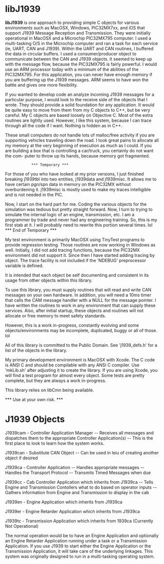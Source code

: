 
libJ1939
===============

**libJ1939** is one approach to providing simple C objects for
various environments such as MacOSX, Windows, PIC32MX7xx, and iOS
that support J1939 Message Reception and Transmission. They were
initially operational in MacOSX and a Microchip PIC32MX795
computer. I used a multi-tasking O/S in the Microchip computer
and ran a task for each service (ie, UART, CAN and J1939).
Within the UART and CAN routines, I buffered the data in circular
buffers. I used a consumer/producer object to communicate between
the CAN and J1939 objects. It seemed to keep up with the message
flow, because the PIC32MX795 is fairly powerful. I would use
an ARM processor today with a minimum of the abilities of the
PIC32MX795.  For this application, you can never have enough
memory if you are buffering up the J1939 messages.  ARM seems
to have won the battle and gives one more flexibility.  

If you wanted to develop code an analyze incoming J1939 messages
for a particular purpose, I would look to the receive side of the
objects that I wrote.  They should provide a solid foundation
for any application.  It would be quite easy to move from them
from my C objects to C++, but be very careful. My C objects are
based loosely on Objective C. Most of the extra routines are
lightly used. However, I like this system, because I can trace
through all the code if I want. Nothing is hidden as in C++.

These small computers do not handle lots of malloc/free activity 
if you are supporting vehicles traveling down the road.  I took 
great pains to allocate all my memory at the very beginning of 
execution as much as I could. If you are building a box that
is controlling a car/truck, you certainly do not want the com-
puter to throw up its hands, because memory got fragmented. 

                *** Temporary ***
For those of you who have looked at my prior versions, I just 
finished breaking j1939tbl into two entities, j1939data and
j1939misc. It allows me to have certain pgn/spn data in memory
on the PIC32MX without overburdening it. j1939misc is mostly
used to make my traces intelligible and is not needed in the
PIC.

Now, I start on the hard part for me. Coding the various objects
for the simulation was tedious but pretty straight forward. Now,
I turn to trying to simulate the internal logic of an engine,
transmission, etc. I am a programmer by trade and never had any
engineering training. So, this is my first stab at it. I will
probably need to rewrite this portion several times. lol
                *** End of Temporary ***


My test environment is primarily MacOSX using TinyTest programs to
provide regression testing. Those routines are now working in
Windows as well. Initially, I did not add tracing functions,
because the PIC32MX environment did not support it. Since then I
have started adding tracing by object. The trace facility is not
included if the 'NDEBUG' preprocessor variable is defined.

It is intended that each object be self documenting and consistent
in its usage from other objects within this library.

To use this library, you must supply routines that will read and
write CAN messages on your own hardware. In addition, you will
need a 10ms timer that calls the CAM message handler with a NULL
for the message pointer. I have written the routines to work in
any environment that can supply these services. Also, after initial
startup, these objects and routines will not allocate or free
memory to meet safety standards.

However, this is a work in-progress, constantly evolving and some
objects/environments may be incomplete, duplicated, buggy or all
of those. lol

All of this library is committed to the Public Domain.  See 
'j1939_defs.h' for a list of the objects in the library.

My primary development environment is MacOSX with Xcode. The C code
is ANSI C and should be compilable with any ANSI C compiler. Use
'mkLib.sh' after adjusting it to create the library. If you are
using Xcode, you will find a test program for almost every object.
Some tests are pretty complete, but they are always a work in-progress.

This library relies on libCmn being available.

*** Use at your own risk. ***



J1939 Objects
===============

J1939cam    -   Controller Application Manager
                --  Receives all messages and dispatches them to the
                    appropriate Controller Application(s)
                --  This is the first place to look to learn how the
                    system works.

J1939can    -   Substitute CAN Object
                --  Can be used in leiu of creating another object if 
                    desired

J1939ca     -   Controller Application
                --  Handles appropriate messages
                --  Handles the Transport Protocol
                --  Transmits Timed Messages when due

J1939cc     -   Cab Controller Application which inherits from J1939ca
                --  Tells Engine and Transmission Contollers what to
                    do based on operator inputs
                --  Gathers information from Engine and Transmission
                    to display in the cab

J1939en     -   Engine Application which inherits from J1939ca

J1939er     -   Engine Retarder Application which inherits from J1939ca

J1939tc     -   Transmission Application which inherits from 1939ca
                (Currently Not Operational)



The normal operation would be to have an Engine Application and optionally an 
Engine Retarder Application running under a task or a Transmission Application. 
If you use J1939 to start either the Engine Application or the Transmission 
Application, it will take care of the underlying linkages. This system was
originally designed to run in a multi-tasking operating system.



